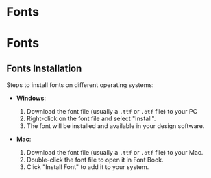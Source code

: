 # Fonts

<!-- Include the fonts used in the logo. Licensing and fonts Installation -->

# Fonts
<!-- example:
The fonts used in the logo for **Poplit Life** are as follows:

- [Candice Regular](/fonts/Candice%20Regular/) - Used for the `poplit` text.
- [Playfair Display Regular](/fonts/Playfair%20Display/) - Used for the `Life` text.


## Font Licensing
- **Candice Regular**: [Canva License](https://www.canva.com/policies/content-license-agreement/ "Canva License").
- **Playfair Display Regular**: [Google fonts license](https://fonts.google.com/specimen/Playfair+Display/license "Google fonts license").
  -->
## Fonts Installation

Steps to install fonts on different operating systems:
- **Windows**:
  1. Download the font file (usually a `.ttf` or `.otf` file) to your PC
  2. Right-click on the font file and select "Install".
  3. The font will be installed and available in your design software.

- **Mac**:
  1. Download the font file (usually a `.ttf` or `.otf` file) to your Mac.
  2. Double-click the font file to open it in Font Book.
  3. Click "Install Font" to add it to your system.

